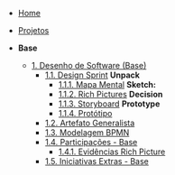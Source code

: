 <!-- docs/_sidebar.md -->

- [Home](/)
- [Projetos](/Projeto/Projeto.md)

- **Base**
  - [1. Desenho de Software (Base)](/Base/1.Base.md)
    - [1.1. Design Sprint](/Base/1.1.DesignSprint.md)
      **Unpack**
       - [1.1.1. Mapa Mental](Base/1.1.1.mapa_mental.md)
      **Sketch:**
       - [1.1.2. Rich Pictures](/Base/1.1.2.RichPictures.md)
      **Decision**
       - [1.1.3. Storyboard](Base/1.1.3.Storyboard.md)
      **Prototype**
       - [1.1.4. Protótipo](Base/1.1.4.prototipo.md)
    - [1.2. Artefato Generalista](/Base/1.2.ArtefatoGeneralista.md)
    - [1.3. Modelagem BPMN](/Base/1.3.ModelagemBPMN.md)
    - [1.4. Participações - Base](/Base/1.4.ParticipacoesBase.md)
       - [1.4.1. Evidências Rich Picture](Base/1.4.1.evidencias_rich_picture.md)
    - [1.5. Iniciativas Extras - Base](/Base/1.5.IniciativasExtras.md)
